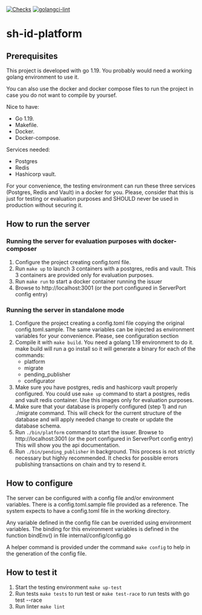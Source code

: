 [![Checks](https://github.com/0xPolygonID/sh-id-platform/actions/workflows/checks.yml/badge.svg)](https://github.com/0xPolygonID/sh-id-platform/actions/workflows/checks.yml)
[![golangci-lint](https://github.com/0xPolygonID/sh-id-platform/actions/workflows/golangci-lint.yml/badge.svg)](https://github.com/0xPolygonID/sh-id-platform/actions/workflows/golangci-lint.yml)

# sh-id-platform

## Prerequisites
This project is developed with go 1.19. You probably would need a working golang environment to use it. 

You can also use the docker and docker compose files to run the project in case you do not want to compile by yoursef.

Nice to have:
- Go 1.19.
- Makefile.
- Docker.
- Docker-compose.

Services needed:
- Postgres
- Redis
- Hashicorp vault.

For your convenience, the testing environment can run these three services (Postgres, Redis and Vault)  in a docker 
for you. Please, consider that this is just for testing or evaluation purposes and SHOULD never be used in production without
securing it.

## How to run the server

### Running the server for evaluation purposes with docker-composer
1) Configure the project creating config.toml file.
2) Run `make up` to launch 3 containers with a postgres, redis and vault. This 3 containers are provided only for
evaluation purposes. 
3) Run `make run` to start a docker container running the issuer
4) Browse to http://localhost:3001 (or the port configured in ServerPort config entry)


### Running the server in standalone mode

1) Configure the project creating a config.toml file copying the original config.toml.sample. The same variables can be
   injected as environment variables for your convenience. Please, see configuration section
2) Compile it with `make build`. You need a golang 1.19 environment to do it. make build will run a go install so
it will generate a binary for each of the commands:
    - platform
    - migrate
    - pending_publisher
    - configurator
3) Make sure you have postgres, redis and hashicorp vault properly configured. You could use `make up` command to start
a postgres, redis and vault redis container. Use this images only for evaluation purposes.
4) Make sure that your database is properly configured (step 1) and run ./migrate command. This will check for the
current structure of the database and will apply needed change to create or update the database schema.
5) Run `./bin/platform` command to start the issuer. Browse to http://localhost:3001 (or the port configured in ServerPort config entry)
This will show you the api documentation.
6) Run `./bin/pending_publisher` in background. This process is not strictly necessary but highly recommended. 
It checks for possible errors publishing transactions on chain and try to resend it.

## How to configure
The server can be configured with a config file and/or environment variables. There is a config.toml.sample file provided
as a reference. The system expects to have a config.toml file in the working directory. 

Any variable defined in the config file can be overrided using environment variables. The binding 
for this environment variables is defined in the function bindEnv() in file internal/config/config.go

A helper command is provided under the command `make config` to help in the generation of the config file. 

## How to test it
1) Start the testing environment 
``make up-test``
2) Run tests
``make tests`` to run test or ``make test-race`` to run tests with go test --race
3) Run linter
``make lint``
